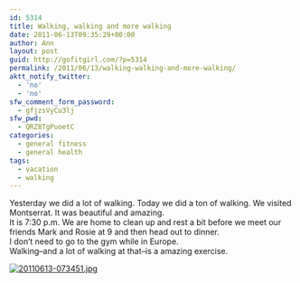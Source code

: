 ```yaml
---
id: 5314
title: Walking, walking and more walking
date: 2011-06-13T09:35:29+00:00
author: Ann
layout: post
guid: http://gofitgirl.com/?p=5314
permalink: /2011/06/13/walking-walking-and-more-walking/
aktt_notify_twitter:
  - 'no'
  - 'no'
sfw_comment_form_password:
  - gfjzsVyCu3lj
sfw_pwd:
  - QRZ8TgPuoetC
categories:
  - general fitness
  - general health
tags:
  - vacation
  - walking
---
```

Yesterday we did a lot of walking. Today we did a ton of walking. We visited Montserrat. It was beautiful and amazing.  
It is 7:30 p.m. We are home to clean up and rest a bit before we meet our friends Mark and Rosie at 9 and then head out to dinner.  
I don&#8217;t need to go to the gym while in Europe.  
Walking&#8211;and a lot of walking at that&#8211;is a amazing exercise.

[<img src="http://gofitgirl.com/blog/wp-content/uploads/2011/06/20110613-073451.jpg" alt="20110613-073451.jpg" class="alignnone size-full" />](http://gofitgirl.com/blog/wp-content/uploads/2011/06/20110613-073451.jpg)